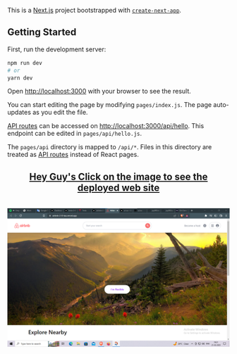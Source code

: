 This is a [Next.js](https://nextjs.org/) project bootstrapped with [`create-next-app`](https://github.com/vercel/next.js/tree/canary/packages/create-next-app).

## Getting Started

First, run the development server:

```bash
npm run dev
# or
yarn dev
```

Open [http://localhost:3000](http://localhost:3000) with your browser to see the result.

You can start editing the page by modifying `pages/index.js`. The page auto-updates as you edit the file.

[API routes](https://nextjs.org/docs/api-routes/introduction) can be accessed on [http://localhost:3000/api/hello](http://localhost:3000/api/hello). This endpoint can be edited in `pages/api/hello.js`.

The `pages/api` directory is mapped to `/api/*`. Files in this directory are treated as [API routes](https://nextjs.org/docs/api-routes/introduction) instead of React pages.

<b>

<a href='href="https://airbnb-2-0-tau.vercel.app'>
<div align='center'>
<h2>Hey Guy's Click on the image to see the deployed web site</h2>
</div>
</a>

<br>

<a href='href="https://airbnb-2-0-tau.vercel.app'>
<div align="center">
<img hight="300" width="700" alt="GIF" align="center" src="./images/airbnb.png">
</div>
</a>
